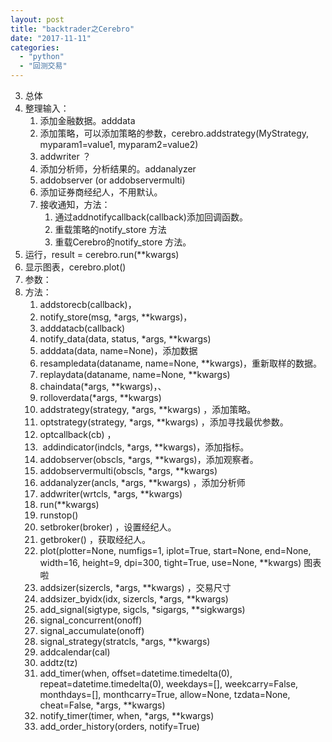 ```yaml
---
layout: post
title: "backtrader之Cerebro"
date: "2017-11-11"
categories: 
  - "python"
  - "回测交易"
---
```


3. 总体
4. 整理输入：
    1. 添加金融数据。adddata
    2. 添加策略，可以添加策略的参数，cerebro.addstrategy(MyStrategy, myparam1=value1, myparam2=value2)
    3. addwriter ？
    4. 添加分析师，分析结果的。addanalyzer
    5. addobserver (or addobservermulti)
    6. 添加证券商经纪人，不用默认。
    7. 接收通知，方法：
        1. 通过addnotifycallback(callback)添加回调函数。
        2. 重载策略的notify\_store 方法
        3. 重载Cerebro的notify\_store 方法。
5. 运行，result = cerebro.run(\*\*kwargs)
6. 显示图表，cerebro.plot()
7. 参数：
8. 方法：
    1. addstorecb(callback)，
    2. notify\_store(msg, \*args, \*\*kwargs)，
    3. adddatacb(callback)
    4. notify\_data(data, status, \*args, \*\*kwargs)
    5. adddata(data, name=None)，添加数据
    6. resampledata(dataname, name=None, \*\*kwargs)，重新取样的数据。
    7. replaydata(dataname, name=None, \*\*kwargs)
    8. chaindata(\*args, \*\*kwargs)，、
    9. rolloverdata(\*args, \*\*kwargs)
    10. addstrategy(strategy, \*args, \*\*kwargs) ，添加策略。
    11. optstrategy(strategy, \*args, \*\*kwargs) ，添加寻找最优参数。
    12. optcallback(cb) ，
    13.  addindicator(indcls, \*args, \*\*kwargs)，添加指标。
    14. addobserver(obscls, \*args, \*\*kwargs)，添加观察者。
    15. addobservermulti(obscls, \*args, \*\*kwargs)
    16. addanalyzer(ancls, \*args, \*\*kwargs) ，添加分析师
    17. addwriter(wrtcls, \*args, \*\*kwargs)
    18. run(\*\*kwargs)
    19. runstop()
    20. setbroker(broker) ，设置经纪人。
    21. getbroker() ，获取经纪人。
    22. plot(plotter=None, numfigs=1, iplot=True, start=None, end=None, width=16, height=9, dpi=300, tight=True, use=None, \*\*kwargs) 图表啦
    23. addsizer(sizercls, \*args, \*\*kwargs) ，交易尺寸
    24. addsizer\_byidx(idx, sizercls, \*args, \*\*kwargs)
    25. add\_signal(sigtype, sigcls, \*sigargs, \*\*sigkwargs)
    26. signal\_concurrent(onoff)
    27. signal\_accumulate(onoff)
    28. signal\_strategy(stratcls, \*args, \*\*kwargs)
    29. addcalendar(cal)
    30. addtz(tz)
    31. add\_timer(when, offset=datetime.timedelta(0), repeat=datetime.timedelta(0), weekdays=\[\], weekcarry=False, monthdays=\[\], monthcarry=True, allow=None, tzdata=None, cheat=False, \*args, \*\*kwargs)
    32. notify\_timer(timer, when, \*args, \*\*kwargs)
    33. add\_order\_history(orders, notify=True)

